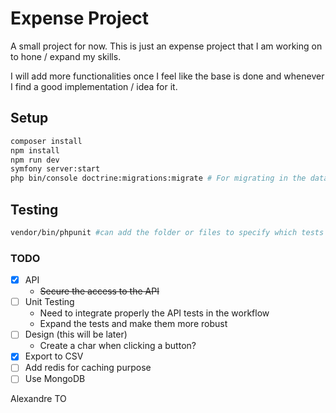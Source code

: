 # Expense Project

A small project for now. This is just an expense project that I am working on to hone / expand my skills. 

I will add more functionalities once I feel like the base is done and whenever I find a good implementation / idea for it.

## Setup

```Bash
composer install
npm install
npm run dev
symfony server:start
php bin/console doctrine:migrations:migrate # For migrating in the database
```

## Testing

```Bash
vendor/bin/phpunit #can add the folder or files to specify which tests to run instead of all
```

### TODO

- [x] API
  - ~~Secure the access to the API~~
- [ ] Unit Testing
  - Need to integrate properly the API tests in the workflow
  - Expand the tests and make them more robust
- [ ] Design (this will be later)
  - Create a char when clicking a button?
- [x] Export to CSV
- [ ] Add redis for caching purpose
- [ ] Use MongoDB

Alexandre TO